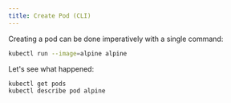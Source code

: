 ```yaml
---
title: Create Pod (CLI)
---
```


Creating a pod can be done imperatively with a single command:

```bash
kubectl run --image=alpine alpine
```

Let's see what happened:

```bash
kubectl get pods
kubectl describe pod alpine
```

